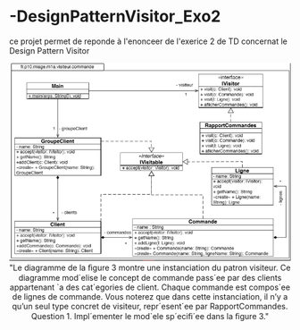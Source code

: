 # -DesignPatternVisitor_Exo2
ce projet permet de reponde à l'enonceer de l'exerice 2 de TD concernat le  Design Pattern Visitor
<p align="center">
  <img src="/enonner.png" width="600"/
</p>
"Le diagramme de la ﬁgure 3 montre une instanciation du patron visiteur. Ce diagramme mod´elise le concept de commande pass´ee par des clients appartenant `a des cat´egories de client. Chaque commande est compos´ee de lignes de commande. Vous noterez que dans cette instanciation, il n’y a qu’un seul type concret de visiteur, repr´esent´ee par RapportCommandes.
Question 1. Impl´ementer le mod`ele sp´eciﬁ´ee dans la ﬁgure 3."
